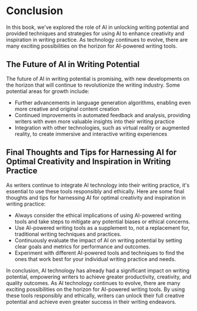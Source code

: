 # Conclusion

In this book, we've explored the role of AI in unlocking writing potential and provided techniques and strategies for using AI to enhance creativity and inspiration in writing practice. As technology continues to evolve, there are many exciting possibilities on the horizon for AI-powered writing tools.

The Future of AI in Writing Potential
-------------------------------------

The future of AI in writing potential is promising, with new developments on the horizon that will continue to revolutionize the writing industry. Some potential areas for growth include:

* Further advancements in language generation algorithms, enabling even more creative and original content creation
* Continued improvements in automated feedback and analysis, providing writers with even more valuable insights into their writing practice
* Integration with other technologies, such as virtual reality or augmented reality, to create immersive and interactive writing experiences

Final Thoughts and Tips for Harnessing AI for Optimal Creativity and Inspiration in Writing Practice
----------------------------------------------------------------------------------------------------

As writers continue to integrate AI technology into their writing practice, it's essential to use these tools responsibly and ethically. Here are some final thoughts and tips for harnessing AI for optimal creativity and inspiration in writing practice:

* Always consider the ethical implications of using AI-powered writing tools and take steps to mitigate any potential biases or ethical concerns.
* Use AI-powered writing tools as a supplement to, not a replacement for, traditional writing techniques and practices.
* Continuously evaluate the impact of AI on writing potential by setting clear goals and metrics for performance and outcomes.
* Experiment with different AI-powered tools and techniques to find the ones that work best for your individual writing practice and needs.

In conclusion, AI technology has already had a significant impact on writing potential, empowering writers to achieve greater productivity, creativity, and quality outcomes. As AI technology continues to evolve, there are many exciting possibilities on the horizon for AI-powered writing tools. By using these tools responsibly and ethically, writers can unlock their full creative potential and achieve even greater success in their writing endeavors.